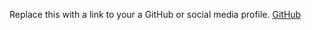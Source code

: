 Replace this with a link to your a GitHub or social media profile.
[GitHub](http://github.com/Rosealphons)
